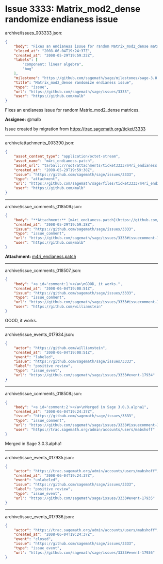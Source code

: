# Issue 3333: Matrix_mod2_dense randomize endianess issue

archive/issues_003333.json:
```json
{
    "body": "Fixes an endianess issue for random Matrix_mod2_dense matrices.\n\n**Assignee:** @malb\n\nIssue created by migration from https://trac.sagemath.org/ticket/3333\n\n",
    "closed_at": "2008-06-04T19:24:37Z",
    "created_at": "2008-05-29T19:59:22Z",
    "labels": [
        "component: linear algebra",
        "bug"
    ],
    "milestone": "https://github.com/sagemath/sage/milestones/sage-3.0.3",
    "title": "Matrix_mod2_dense randomize endianess issue",
    "type": "issue",
    "url": "https://github.com/sagemath/sage/issues/3333",
    "user": "https://github.com/malb"
}
```
Fixes an endianess issue for random Matrix_mod2_dense matrices.

**Assignee:** @malb

Issue created by migration from https://trac.sagemath.org/ticket/3333





---

archive/attachments_003390.json:
```json
{
    "asset_content_type": "application/octet-stream",
    "asset_name": "m4ri_endianess.patch",
    "asset_url": "tarball://root/attachments/ticket3333/m4ri_endianess.patch",
    "created_at": "2008-05-29T19:59:38Z",
    "issue": "https://github.com/sagemath/sage/issues/3333",
    "type": "attachment",
    "url": "https://github.com/sagemath/sage/files/ticket3333/m4ri_endianess.patch",
    "user": "https://github.com/malb"
}
```



---

archive/issue_comments_018506.json:
```json
{
    "body": "**Attachment:** [m4ri_endianess.patch](https://github.com/sagemath/sage/files/ticket3333/m4ri_endianess.patch)",
    "created_at": "2008-05-29T19:59:38Z",
    "issue": "https://github.com/sagemath/sage/issues/3333",
    "type": "issue_comment",
    "url": "https://github.com/sagemath/sage/issues/3333#issuecomment-18506",
    "user": "https://github.com/malb"
}
```

**Attachment:** [m4ri_endianess.patch](https://github.com/sagemath/sage/files/ticket3333/m4ri_endianess.patch)



---

archive/issue_comments_018507.json:
```json
{
    "body": "<a id='comment:1'></a>\nGOOD, it works.",
    "created_at": "2008-06-04T19:08:51Z",
    "issue": "https://github.com/sagemath/sage/issues/3333",
    "type": "issue_comment",
    "url": "https://github.com/sagemath/sage/issues/3333#issuecomment-18507",
    "user": "https://github.com/williamstein"
}
```

<a id='comment:1'></a>
GOOD, it works.



---

archive/issue_events_017934.json:
```json
{
    "actor": "https://github.com/williamstein",
    "created_at": "2008-06-04T19:08:51Z",
    "event": "labeled",
    "issue": "https://github.com/sagemath/sage/issues/3333",
    "label": "positive review",
    "type": "issue_event",
    "url": "https://github.com/sagemath/sage/issues/3333#event-17934"
}
```



---

archive/issue_comments_018508.json:
```json
{
    "body": "<a id='comment:2'></a>\nMerged in Sage 3.0.3.alpha1",
    "created_at": "2008-06-04T19:24:37Z",
    "issue": "https://github.com/sagemath/sage/issues/3333",
    "type": "issue_comment",
    "url": "https://github.com/sagemath/sage/issues/3333#issuecomment-18508",
    "user": "https://trac.sagemath.org/admin/accounts/users/mabshoff"
}
```

<a id='comment:2'></a>
Merged in Sage 3.0.3.alpha1



---

archive/issue_events_017935.json:
```json
{
    "actor": "https://trac.sagemath.org/admin/accounts/users/mabshoff",
    "created_at": "2008-06-04T19:24:37Z",
    "event": "unlabeled",
    "issue": "https://github.com/sagemath/sage/issues/3333",
    "label": "positive review",
    "type": "issue_event",
    "url": "https://github.com/sagemath/sage/issues/3333#event-17935"
}
```



---

archive/issue_events_017936.json:
```json
{
    "actor": "https://trac.sagemath.org/admin/accounts/users/mabshoff",
    "created_at": "2008-06-04T19:24:37Z",
    "event": "closed",
    "issue": "https://github.com/sagemath/sage/issues/3333",
    "type": "issue_event",
    "url": "https://github.com/sagemath/sage/issues/3333#event-17936"
}
```
